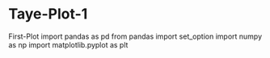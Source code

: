 # Taye-Plot-1
First-Plot
import pandas as pd
from pandas import set_option
import numpy as np
import matplotlib.pyplot as plt

